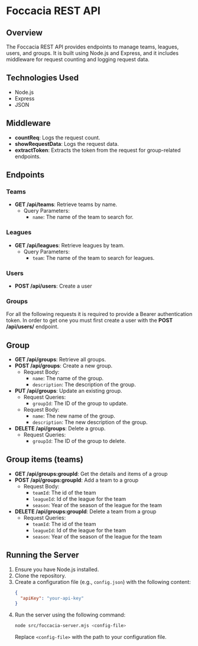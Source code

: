 # Foccacia REST API

## Overview

The Foccacia REST API provides endpoints to manage teams, leagues, users, and groups. It is built using Node.js and Express, and it includes middleware for request counting and logging request data.

## Technologies Used

- Node.js
- Express
- JSON

## Middleware

- **countReq**: Logs the request count.
- **showRequestData**: Logs the request data.
- **extractToken**: Extracts the token from the request for group-related endpoints.

## Endpoints

### Teams

- **GET /api/teams**: Retrieve teams by name.
  - Query Parameters:
    - `name`: The name of the team to search for.

### Leagues

- **GET /api/leagues**: Retrieve leagues by team.
  - Query Parameters:
    - `team`: The name of the team to search for leagues.

### Users

- **POST /api/users**: Create a user

### Groups

For all the following requests it is required to provide a Bearer authentication token.
In order to get one you must first create a user with the **POST /api/users/** endpoint.

## Group

- **GET /api/groups**: Retrieve all groups.
- **POST /api/groups**: Create a new group.
  - Request Body:
    - `name`: The name of the group.
    - `description`: The description of the group.
- **PUT /api/groups**: Update an existing group.
  - Request Queries:
    - `groupId`: The ID of the group to update.
  - Request Body:
    - `name`: The new name of the group.
    - `description`: The new description of the group.
- **DELETE /api/groups**: Delete a group.
  - Request Queries:
    - `groupId`: The ID of the group to delete.

## Group items (teams)

- **GET /api/groups:groupId**: Get the details and items of a group
- **POST /api/groups:groupId**: Add a team to a group
  - Request Body:
    - `teamId`: The id of the team
    - `leagueId`: Id of the league for the team
    - `season`: Year of the season of the league for the team
- **DELETE /api/groups:groupId**: Delete a team from a group
  - Request Queries:
    - `teamId`: The id of the team
    - `leagueId`: Id of the league for the team
    - `season`: Year of the season of the league for the team

## Running the Server

1. Ensure you have Node.js installed.
2. Clone the repository.
3. Create a configuration file (e.g., `config.json`) with the following content:
   ```json
   {
     "apiKey": "your-api-key"
   }
   ```
4. Run the server using the following command:
   ```sh
   node src/foccacia-server.mjs <config-file>
   ```
   Replace `<config-file>` with the path to your configuration file.
